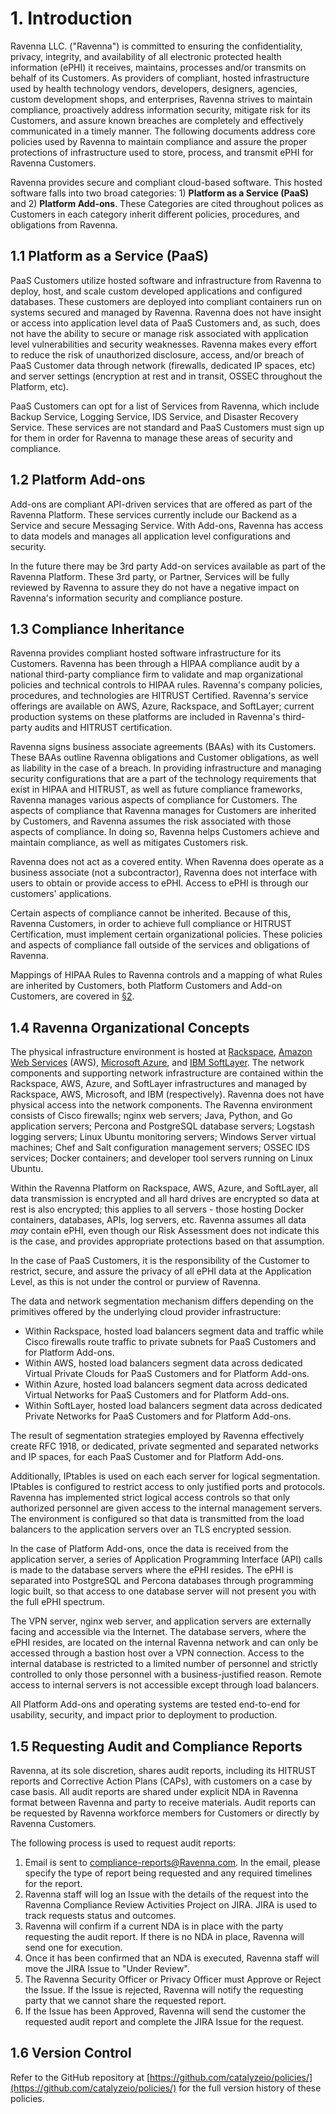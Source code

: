 # 1. Introduction

Ravenna LLC. ("Ravenna") is committed to ensuring the confidentiality, privacy, integrity, and availability of all electronic protected health information (ePHI) it receives, maintains, processes and/or transmits on behalf of its Customers. As providers of compliant, hosted infrastructure used by health technology vendors, developers, designers, agencies, custom development shops, and enterprises, Ravenna strives to maintain compliance, proactively address information security, mitigate risk for its Customers, and assure known breaches are completely and effectively communicated in a timely manner. The following documents address core policies used by Ravenna to maintain compliance and assure the proper protections of infrastructure used to store, process, and transmit ePHI for Ravenna Customers.

Ravenna provides secure and compliant cloud-based software. This hosted software falls into two broad categories: 1) **Platform as a Service (PaaS)** and 2) **Platform Add-ons**. These Categories are cited throughout polices as Customers in each category inherit different policies, procedures, and obligations from Ravenna.

## 1.1 Platform as a Service (PaaS)

PaaS Customers utilize hosted software and infrastructure from Ravenna to deploy, host, and scale custom developed applications and configured databases. These customers are deployed into compliant containers run on systems secured and managed by Ravenna. Ravenna does not have insight or access into application level data of PaaS Customers and, as such, does not have the ability to secure or manage risk associated with application level vulnerabilities and security weaknesses. Ravenna makes every effort to reduce the risk of unauthorized disclosure, access, and/or breach of PaaS Customer data through network (firewalls, dedicated IP spaces, etc) and server settings (encryption at rest and in transit, OSSEC throughout the Platform, etc).

PaaS Customers can opt for a list of Services from Ravenna, which include Backup Service, Logging Service, IDS Service, and Disaster Recovery Service. These services are not standard and PaaS Customers must sign up for them in order for Ravenna to manage these areas of security and compliance.

## 1.2 Platform Add-ons

Add-ons are compliant API-driven services that are offered as part of the Ravenna Platform. These services currently include our Backend as a Service and secure Messaging Service. With Add-ons, Ravenna has access to data models and manages all application level configurations and security.

In the future there may be 3rd party Add-on services available as part of the Ravenna Platform. These 3rd party, or Partner, Services will be fully reviewed by Ravenna to assure they do not have a negative impact on Ravenna's information security and compliance posture.

## 1.3 Compliance Inheritance

Ravenna provides compliant hosted software infrastructure for its Customers. Ravenna has been through a HIPAA compliance audit by a national third-party compliance firm to validate and map organizational policies and technical controls to HIPAA rules. Ravenna's company policies, procedures, and technologies are HITRUST Certified. Ravenna's service offerings are available on AWS, Azure, Rackspace, and SoftLayer; current production systems on these platforms are included in Ravenna's third-party audits and HITRUST certification.

Ravenna signs business associate agreements (BAAs) with its Customers. These BAAs outline Ravenna obligations and Customer obligations, as well as liability in the case of a breach. In providing infrastructure and managing security configurations that are a part of the technology requirements that exist in HIPAA and HITRUST, as well as future compliance frameworks, Ravenna manages various aspects of compliance for Customers. The aspects of compliance that Ravenna manages for Customers are inherited by Customers, and Ravenna assumes the risk associated with those aspects of compliance. In doing so, Ravenna helps Customers achieve and maintain compliance, as well as mitigates Customers risk.

Ravenna does not act as a covered entity. When Ravenna does operate as a business associate (not a subcontractor), Ravenna does not interface with users to obtain or provide access to ePHI. Access to ePHI is through our customers' applications.

Certain aspects of compliance cannot be inherited. Because of this, Ravenna Customers, in order to achieve full compliance or HITRUST Certification, must implement certain organizational policies. These policies and aspects of compliance fall outside of the services and obligations of Ravenna.

Mappings of HIPAA Rules to Ravenna controls and a mapping of what Rules are inherited by Customers, both Platform Customers and Add-on Customers, are covered in [§2](#2.-hipaa-inheritance).

## 1.4 Ravenna Organizational Concepts

The physical infrastructure environment is hosted at [Rackspace](https://www.rackspace.com/), [Amazon Web Services](https://aws.amazon.com/) (AWS), [Microsoft Azure](https://azure.microsoft.com/), and [IBM SoftLayer](http://www.softlayer.com/). The network components and supporting network infrastructure are contained within the Rackspace, AWS, Azure, and SoftLayer infrastructures and managed by Rackspace, AWS, Microsoft, and IBM (respectively). Ravenna does not have physical access into the network components. The Ravenna environment consists of Cisco firewalls; nginx web servers; Java, Python, and Go application servers; Percona and PostgreSQL database servers; Logstash logging servers; Linux Ubuntu monitoring servers; Windows Server virtual machines; Chef and Salt configuration management servers; OSSEC IDS services; Docker containers; and developer tool servers running on Linux Ubuntu.

Within the Ravenna Platform on Rackspace, AWS, Azure, and SoftLayer, all data transmission is encrypted and all hard drives are encrypted so data at rest is also encrypted; this applies to all servers - those hosting Docker containers, databases, APIs, log servers, etc. Ravenna assumes all data *may* contain ePHI, even though our Risk Assessment does not indicate this is the case, and provides appropriate protections based on that assumption.

In the case of PaaS Customers, it is the responsibility of the Customer to restrict, secure, and assure the privacy of all ePHI data at the Application Level, as this is not under the control or purview of Ravenna.

The data and network segmentation mechanism differs depending on the primitives offered by the underlying cloud provider infrastructure:

* Within Rackspace, hosted load balancers segment data and traffic while Cisco firewalls route traffic to private subnets for PaaS Customers and for Platform Add-ons.
* Within AWS, hosted load balancers segment data across dedicated Virtual Private Clouds for PaaS Customers and for Platform Add-ons.
* Within Azure, hosted load balancers segment data across dedicated Virtual Networks for PaaS Customers and for Platform Add-ons.
* Within SoftLayer, hosted load balancers segment data across dedicated Private Networks for PaaS Customers and for Platform Add-ons.

The result of segmentation strategies employed by Ravenna effectively create RFC 1918, or dedicated, private segmented and separated networks and IP spaces, for each PaaS Customer and for Platform Add-ons.

Additionally, IPtables is used on each each server for logical segmentation. IPtables is configured to restrict access to only justified ports and protocols. Ravenna has implemented strict logical access controls so that only authorized personnel are given access to the internal management servers. The environment is configured so that data is transmitted from the load balancers to the application servers over an TLS encrypted session.

In the case of Platform Add-ons, once the data is received from the application server, a series of Application Programming Interface (API) calls is made to the database servers where the ePHI resides. The ePHI is separated into PostgreSQL and Percona databases through programming logic built, so that access to one database server will not present you with the full ePHI spectrum.

The VPN server, nginx web server, and application servers are externally facing and accessible via the Internet. The database servers, where the ePHI resides, are located on the internal Ravenna network and can only be accessed through a bastion host over a VPN connection. Access to the internal database is restricted to a limited number of personnel and strictly controlled to only those personnel with a business-justified reason. Remote access to internal servers is not accessible except through load balancers.

All Platform Add-ons and operating systems are tested end-to-end for usability, security, and impact prior to deployment to production.

## 1.5 Requesting Audit and Compliance Reports

Ravenna, at its sole discretion, shares audit reports, including its HITRUST reports and Corrective Action Plans (CAPs), with customers on a case by case basis. All audit reports are shared under explicit NDA in Ravenna format between Ravenna and party to receive materials. Audit reports can be requested by Ravenna workforce members for Customers or directly by Ravenna Customers.

The following process is used to request audit reports:

1. Email is sent to compliance-reports@Ravenna.com. In the email, please specify the type of report being requested and any required timelines for the report.
2. Ravenna staff will log an Issue with the details of the request into the Ravenna Compliance Review Activities Project on JIRA. JIRA is used to track requests status and outcomes.
3. Ravenna will confirm if a current NDA is in place with the party requesting the audit report. If there is no NDA in place, Ravenna will send one for execution.
4. Once it has been confirmed that an NDA is executed, Ravenna staff will move the JIRA Issue to "Under Review".
5. The Ravenna Security Officer or Privacy Officer must Approve or Reject the Issue. If the Issue is rejected, Ravenna will notify the requesting party that we cannot share the requested report.
4. If the Issue has been Approved, Ravenna will send the customer the requested audit report and complete the JIRA Issue for the request.

## 1.6 Version Control

Refer to the GitHub repository at [https://github.com/catalyzeio/policies/](https://github.com/catalyzeio/policies/) for the full version history of these policies.
